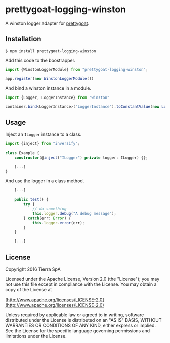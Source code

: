 # prettygoat-logging-winston
 A winston logger adapter for [prettygoat](https://github.com/tierratelematics/prettygoat).

## Installation

`
$ npm install prettygoat-logging-winston
`

Add this code to the boostrapper.
```typescript
import {WinstonLoggerModule} from "prettygoat-logging-winston";

app.register(new WinstonLoggerModule())
```

And bind a winston instance in a module.

```typescript
import {Logger, LoggerInstance} from "winston"

container.bind<LoggerInstance>("LoggerInstance").toConstantValue(new Logger())
```

## Usage

Inject an `ILogger` instance to a class. 

```typescript
import {inject} from "inversify";

class Example {
    constructor(@inject("ILogger") private logger: ILogger) {};

    [...]
}
```
And use the logger in a class method.

```typescript
    [...]

    public test() {
        try {
            // do something
            this.logger.debug("A debug message");
        } catch(err: Error) {
            this.logger.error(err);            
        }
    }

    [...]
```
 

## License

Copyright 2016 Tierra SpA

Licensed under the Apache License, Version 2.0 (the "License");
you may not use this file except in compliance with the License.
You may obtain a copy of the License at

[http://www.apache.org/licenses/LICENSE-2.0](http://www.apache.org/licenses/LICENSE-2.0)

Unless required by applicable law or agreed to in writing, software
distributed under the License is distributed on an "AS IS" BASIS,
WITHOUT WARRANTIES OR CONDITIONS OF ANY KIND, either express or implied.
See the License for the specific language governing permissions and
limitations under the License.